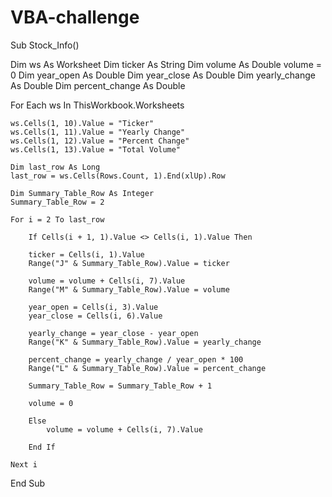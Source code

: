 # VBA-challenge

Sub Stock_Info()

Dim ws As Worksheet
Dim ticker As String
Dim volume As Double
volume = 0
Dim year_open As Double
Dim year_close As Double
Dim yearly_change As Double
Dim percent_change As Double

For Each ws In ThisWorkbook.Worksheets

    ws.Cells(1, 10).Value = "Ticker"
    ws.Cells(1, 11).Value = "Yearly Change"
    ws.Cells(1, 12).Value = "Percent Change"
    ws.Cells(1, 13).Value = "Total Volume"

    Dim last_row As Long
    last_row = ws.Cells(Rows.Count, 1).End(xlUp).Row

    Dim Summary_Table_Row As Integer
    Summary_Table_Row = 2

    For i = 2 To last_row

        If Cells(i + 1, 1).Value <> Cells(i, 1).Value Then

        ticker = Cells(i, 1).Value
        Range("J" & Summary_Table_Row).Value = ticker
        
        volume = volume + Cells(i, 7).Value
        Range("M" & Summary_Table_Row).Value = volume
        
        year_open = Cells(i, 3).Value
        year_close = Cells(i, 6).Value
    
        yearly_change = year_close - year_open
        Range("K" & Summary_Table_Row).Value = yearly_change
        
        percent_change = yearly_change / year_open * 100
        Range("L" & Summary_Table_Row).Value = percent_change
    
        Summary_Table_Row = Summary_Table_Row + 1
        
        volume = 0
        
        Else
            volume = volume + Cells(i, 7).Value

        End If
        
    Next i

End Sub

